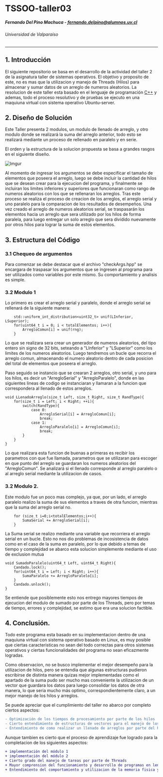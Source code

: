 # TSSOO-taller03

##### Fernando Del Pino Machuca - fernando.delpino@alumnos.uv.cl

###### Universidad de Valparaíso

---


## 1. Introducción

El siguiente repositorio se basa en el desarrollo de la actividad del taller 2 de la asignatura taller de sistemas operativos. El objetivo y proposito de este, no es mas que la utilizacion y manejo de Threads (Hilos) para almacenar y sumar datos de un arreglo de numeros aleatorios.
La resolucion de este taller esta basado en el lenguaje de programación [C++](https://es.wikipedia.org/wiki/C%2B%2B) y ademas, todo el proceso resolutivo y de pruebas se ejecuto en una maquiuna virtual con sistema operativo Ubuntu-server.

## 2. Diseño de Solución

Este Taller presenta 2 modulos, un modulo de llenado de arreglo, y otro modulo donde se realizará la suma del arreglo anterior, todo esto se realizará mediante un proceso de rellenado en paralelo y en serie.

El orden y la estructura de la solucion propuesta se basa a grandes rasgos en el siguiente diseño.

![Imgur](https://i.imgur.com/CJAfHzw.png)

Al momento de ingresar los argumentos se debe especificar el tamaño de elementos que poseera el arreglo, luego se debe incluir la cantidad de hilos que se desean crear para la ejecucion del programa, y finalmente se incluiran los limites inferiores y superiores que funcionaran como rango de numeros aleatorios con los que se rellenaran los arreglos. Tras este proceso se realiza el proceso de creacion de los arreglos, el arreglo serial y uno paralelo para la comparacion de los resultados de desempeños. Una vez creado el arreglo de numeros aleatorios serial, se traspasarán los elementos hacia un arreglo que sera utilizado por los hilos de forma paralela, para luego entregar un solo arreglo que sera dividido nuevamente por otros hilos para lograr la suma de estos elementos. 

## 3. Estructura del Código

### 3.1 Chequeo de argumentos

Para comenzar se debe destacar que el archivo "checkArgs.hpp" se encargara de traspasar los argumentos que se ingresen al programa para ser utilizados como variables por este mismo. Su comportamiento y analisis es simple.

### 3.2 Modulo 1

Lo primero es crear el arreglo serial y paralelo, donde el arreglo serial se rellenará de la siguiente manera:
```
    std::uniform_int_distribution<uint32_t> unif(LInferior, LSuperior);
    for(uint64_t i = 0; i < totalElementos; i++){
        ArregloComun[i] = unif(rng);
    }
```
Lo que se realizara sera crear un generador de numeros aleatorios, del tipo entero sin signo de 32 bits, seteando a "LInferior" y "LSuperior" como los limites de los numeros aleatorios. Luego tendremos un bucle que recorra el arreglo comun, almacenando el numero aleatorio dentro de cada posicion del total de elementos que poseera el arreglo.

Paso seguido se instancio que se crearan 2 arreglos, otro serial, y uno para los hilos, es decir un "ArregloSerial" y "ArregloParalelo", donde en las siguientes lineas de codigo se instanciaran y llamaran a la funcion que correspondera al llenado de estos arreglos.

```
void LLenadoArreglo(size_t Left, size_t Right, size_t RandType){
    for(size_t i = Left; i < Right; ++i){       
        switch(RandType){
            case 0: 
                ArregloSerial[i] = ArregloComun[i]; 
                break;
            case 1:
                ArregloParalelo[i] = ArregloComun[i];
                break;
        }
    }
}
```
Lo que realizara esta funcion de buenas a primeras es recibir los parametros con que fue llamada, parametros que se utilizaran para escoger en que punto del arreglo se guardaran los numeros aleatorios del "ArregloComun". Se analizará si el llenado corresponde al arreglo paralelo o al arreglo serial mediante la utilizacion de casos.

### 3.2 Modulo 2.

Este modulo fue un poco mas complejo, ya que, por un lado, el arreglo paralelo realizo la suma de sus elementos a traves de otra funcion, mientras que la suma del arreglo serial no.

```
    for (size_t i=0;i<totalElementos;i++){
        SumaSerial += ArregloSerial[i];
    }
```
La Suma serial se realizo mediante una variable que recorriera el arreglo serial en un bucle. Esto no nos dio problemas de incosistencia de datos como en el caso de la suma en paralelo, por lo que debido a temas de tiempo y complejidad se abarco esta solucion simplemente mediante el uso de exclusion mutua

```
void SumadoParalelo(uint64_t Left, uint64_t Right){
    Candado.lock();
    for(uint64_t i = Left; i < Right; i++){
        SumaParalelo += ArregloParalelo[i];
    }
    Candado.unlock();
}
```
Se entiende que posiblemente esto nos entrego mayores tiempos de ejecucion del modulo de sumado por parte de los Threads, pero por temas de tiempo, errores y complejidad, se estimo que era una solucion factible.

## 4. Conclusión.

Todo este programa esta basado en su implementacion dentro de una maquiuna virtual con sistema operativo basado en Linux, es muy posible que ciertas caracteristicas no sean del todo correctas para otros sistemas operativos y ciertas funcionalidades del programa no sean eficazmente logradas.

Como observacion, no se busco implementar el mejor desempeño para la utilizacion de hilos, pero se entendia que algunas estructuras pudieron escribirse de distinta manera quizas mejor implementadas como el apartado de la suma pudo ser mucho mas conveniente la utilizacion de un vector que guardara los datos para luego consolidar los datos de otra manera, lo que seria mucho más optímo, correspondientemente claro, a un mejor manejo de los hilos y arreglos.

Se puede apreciar que el cumplimiento del taller no abarco por completo ciertos aspectos:

```diff
- Optimización de los tiempos de procesamiento por parte de los hilos
- Cierto entendimiento de estructuras de vectores para el manejo de los hilos
- Entendimiento de como realizar un llenado de arreglos por parte del hilo de manera mas optima
```

Aunque tambien es cierto que el proceso de aprendizaje fue logrado para la completacion de los siguientes aspectos:

```diff
+ implementación del módulo 1
+ implementación del módulo 2
+ Cierto grado del manejo de tareas por parte de Threads
+ Mayor comprension del funcionamiento y desarrollo de programas en lenguaje C++
+ Entendimiento del comportamiento y utilizacion de la memoria fisica y virtual de un equipo computacional
```

